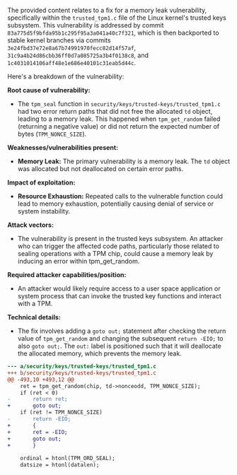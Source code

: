 The provided content relates to a fix for a memory leak vulnerability, specifically within the `trusted_tpm1.c` file of the Linux kernel's trusted keys subsystem. This vulnerability is addressed by commit `83a775d5f9bfda95b1c295f95a3a041a40c7f321`, which is then backported to stable kernel branches via commits `3e24fbd37e72e8a67b74991970fecc82d14f57af`, `31c9a4b24d86cbb36ff0d7a085725a3b4f0138c8`, and `1c4031014106aff48e1e686e40101c31eab5d44c`.

Here's a breakdown of the vulnerability:

**Root cause of vulnerability:**
- The `tpm_seal` function in `security/keys/trusted-keys/trusted_tpm1.c` had two error return paths that did not free the allocated `td` object, leading to a memory leak. This happened when `tpm_get_random` failed (returning a negative value) or did not return the expected number of bytes (`TPM_NONCE_SIZE`).

**Weaknesses/vulnerabilities present:**
- **Memory Leak:**  The primary vulnerability is a memory leak. The `td` object was allocated but not deallocated on certain error paths.

**Impact of exploitation:**
- **Resource Exhaustion:** Repeated calls to the vulnerable function could lead to memory exhaustion, potentially causing denial of service or system instability.

**Attack vectors:**
- The vulnerability is present in the trusted keys subsystem. An attacker who can trigger the affected code paths, particularly those related to sealing operations with a TPM chip, could cause a memory leak by inducing an error within tpm_get_random.

**Required attacker capabilities/position:**
- An attacker would likely require access to a user space application or system process that can invoke the trusted key functions and interact with a TPM.

**Technical details:**
- The fix involves adding a `goto out;` statement after checking the return value of `tpm_get_random` and changing the subsequent `return -EIO;` to also `goto out;`. The `out:` label is positioned such that it will deallocate the allocated memory, which prevents the memory leak.
```diff
--- a/security/keys/trusted-keys/trusted_tpm1.c
+++ b/security/keys/trusted-keys/trusted_tpm1.c
@@ -493,10 +493,12 @@
 	ret = tpm_get_random(chip, td->nonceodd, TPM_NONCE_SIZE);
 	if (ret < 0)
-		return ret;
+		goto out;
 	if (ret != TPM_NONCE_SIZE)
-		return -EIO;
+		{
+		ret = -EIO;
+		goto out;
+		}
 
 	ordinal = htonl(TPM_ORD_SEAL);
 	datsize = htonl(datalen);
```